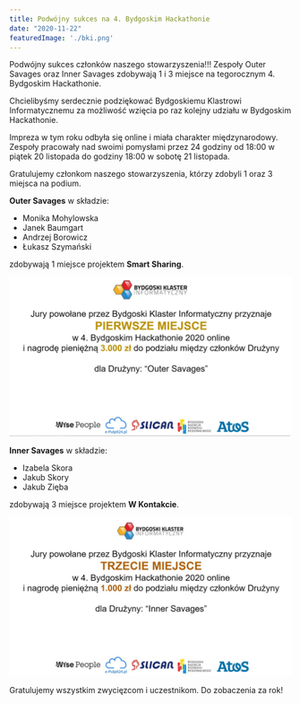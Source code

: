 ```yaml
---
title: Podwójny sukces na 4. Bydgoskim Hackathonie
date: "2020-11-22"
featuredImage: './bki.png'
---
```


Podwójny sukces członków naszego stowarzyszenia!!! Zespoły Outer Savages oraz Inner Savages zdobywają 1 i 3 miejsce na 
tegorocznym 4. Bydgoskim Hackathonie.

<!-- end -->

Chcielibyśmy serdecznie podziękować Bydgoskiemu Klastrowi Informatycznemu za możliwość wzięcia po raz kolejny
udziału w Bydgoskim Hackathonie.

Impreza w tym roku odbyła się online i miała charakter międzynarodowy. Zespoły pracowały nad swoimi pomysłami przez
24 godziny od 18:00 w piątek 20 listopada do godziny 18:00 w sobotę 21 listopada.

Gratulujemy członkom naszego stowarzyszenia, którzy zdobyli 1 oraz 3 miejsca na podium.

__Outer Savages__ w składzie:
 - Monika Mohylowska
 - Janek Baumgart
 - Andrzej Borowicz
 - Łukasz Szymański  
 
zdobywają 1 miejsce projektem __Smart Sharing__.

![](./1stplace.jpeg "Pierwsze miejsce") 

__Inner Savages__ w składzie:
 - Izabela Skora
 - Jakub Skory
 - Jakub Zięba  

zdobywają 3 miejsce projektem __W Kontakcie__.

![](./3rdplace.jpeg "Trzecie miejsce") 

Gratulujemy wszystkim zwycięzcom i uczestnikom. Do zobaczenia za rok!
